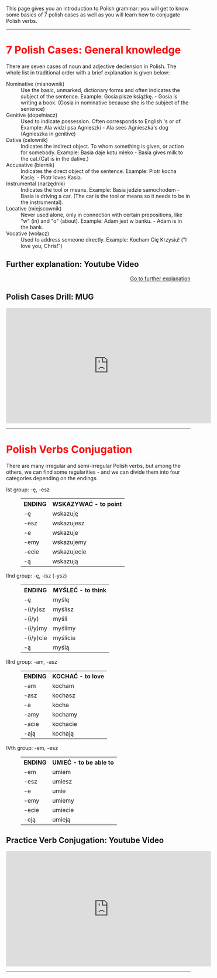 <style>
  .red {
    color: red;
    font-weight: bold;
  }
</style>

<p>This page gives you an introduction to Polish grammar: you will get to know some basics of 7 polish cases as well as you will learn how to conjugate Polish verbs. </p>
<hr>

<h1 style="color:red;">7 Polish Cases: General knowledge</h1>
<p> There are seven cases of noun and adjective declension in Polish. The whole list in traditional order with a brief explanation is given below:
  <dl>
  <dt>Nominative (mianownik)</dt>
  <dd>Use the basic, unmarked, dictionary forms and often indicates the subject of the sentence. Example: Gosia pisze książk<span style="red">ę</span>. - Gosia is writing a book. (Gosia in nominative because she is the subject of the sentence)</dd>
  <dt>Genitive (dopełniacz)</dt>
  <dd>Used to indicate possession. Often corresponds to English 's or of.
 Example: Ala widzi psa Agnieszki - Ala sees Agnieszka's dog (Agnieszka in genitive)</dd>
  <dt>Dative (celownik)</dt>
  <dd>Indicates the indirect object. To whom something is given, or action for somebody. Example: Basia daje kotu mleko - Basia gives milk to the cat.(Cat is in the dative.)</dd>
    <dt> Accusative (biernik)</dt>
    <dd>Indicates the direct object of the sentence. Example: Piotr kocha Kasię. - Piotr loves Kasia.</dd>
    <dt>Instrumental (narzędnik)</dt>
    <dd>Indicates the tool or means. Example: Basia jedzie samochodem - Basia is driving a car. (The car is the tool or means so it needs to be in the instrumental).</dd>
    <dt>Locative (miejscownik)</dt>
    <dd>Never used alone, only in connection with certain prepositions, like "w" (in) and "o" (about). Example: Adam jest w banku. - Adam is in the bank.</dd>
    <dt>Vocative (wołacz)</dt>
    <dd>Used to address someone directly. Example: Kocham Cię Krzysiu! ("I love you, Chris!")</dd>
  </dl> 

<h2>Further explanation: Youtube Video</h2>
<p>
  <a style="float:right;" href="practice.html" class="btn2">Go to further explanation</a>
  </p>
  <div style="clear:both;"> </div>
  
  <h2> Polish Cases Drill: MUG </h2>
  <iframe width="560" height="315" src="https://www.youtube.com/embed/1DMaMeql6W8" frameborder="0" allow="accelerometer; autoplay; encrypted-media; gyroscope; picture-in-picture" allowfullscreen></iframe>
  
 <hr>
 
 <h1 style="color:red;">Polish Verbs Conjugation</h1>
 <p> There are many irregular and semi-irregular Polish verbs, but among the others, we can find some regularities - and we can divide them into four categories depending on the endings.
  <dl>
    <dt>Ist group: -ę, -esz</dt>
     <dd>
   <table>
  <tr><th>ENDING</th><th>WSKAZYWAĆ - to point</th></tr>
  <tr><td>-ę</td><td>wskazuję</td></tr>
  <tr><td>-esz</td><td>wskazujesz</td></tr>
  <tr><td>-e</td><td>wskazuje</td></tr>
  <tr><td>-emy</td><td>wskazujemy</td></tr>
  <tr><td>-ecie</td><td>wskazujecie</td></tr>
  <tr><td>-ą</td><td>wskazują</td></tr>
 </table>
    </dd>
    <dt>IInd group: -ę, -isz (-ysz)</dt>
    <dd>
  <table>
  <tr><th>ENDING</th><th>MYŚLEĆ - to think</th></tr>
  <tr><td>-ę</td><td>myślę</td></tr>
  <tr><td>-(i/y)sz</td><td>myślisz</td></tr>
  <tr><td>-(i/y)</td><td>myśli</td></tr>
  <tr><td>-(i/y)my</td><td>myślimy</td></tr>
  <tr><td>-(i/y)cie</td><td>myślicie</td></tr>
  <tr><td>-ą</td><td>myślą</td></tr>
 </table>
    </dd>
    <dt>IIIrd group: -am, -asz</dt>
    <dd>
  <table>
     <tr><th>ENDING</th><th>KOCHAĆ - to love</th></tr>
  <tr><td>-am</td><td>kocham</td></tr>
  <tr><td>-asz</td><td>kochasz</td></tr>
  <tr><td>-a</td><td>kocha</td></tr>
  <tr><td>-amy</td><td>kochamy</td></tr>
  <tr><td>-acie</td><td>kochacie</td></tr>
  <tr><td>-ają</td><td>kochają</td></tr>
 </table>
    </dd>
    <dt>IVth group: -em, -esz</dt>
    <dd>
  <table>
  <tr><th>ENDING</th><th>UMIEĆ - to be able to</th></tr>
  <tr><td>-em</td><td>umiem</td></tr>
  <tr><td>-esz</td><td>umiesz</td></tr>
  <tr><td>-e</td><td>umie</td></tr>
  <tr><td>-emy</td><td>umiemy</td></tr>
  <tr><td>-ecie</td><td>umiecie</td></tr>
  <tr><td>-eją</td><td>umieją</td></tr>
 </table>
    </dd>
    
  <h2>Practice Verb Conjugation: Youtube Video</h2>
  <iframe width="560" height="315" src="https://www.youtube.com/embed/ASkrle_zD-k" frameborder="0" allow="accelerometer; autoplay; encrypted-media; gyroscope; picture-in-picture" allowfullscreen></iframe>
 <hr>
 

